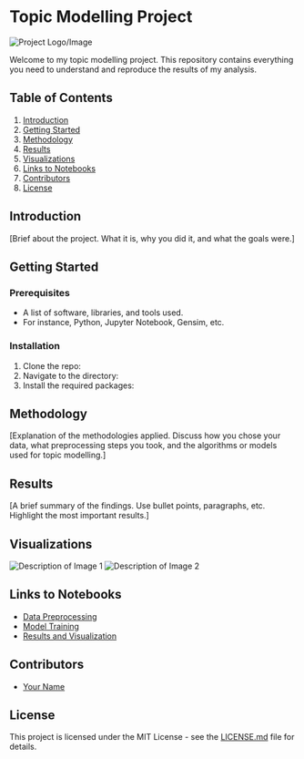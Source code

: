 # Topic Modelling Project

![Project Logo/Image](path-to-your-logo-or-image)

Welcome to my topic modelling project. This repository contains everything you need to understand and reproduce the results of my analysis.

## Table of Contents

1. [Introduction](#introduction)
2. [Getting Started](#getting-started)
3. [Methodology](#methodology)
4. [Results](#results)
5. [Visualizations](#visualizations)
6. [Links to Notebooks](#links-to-notebooks)
7. [Contributors](#contributors)
8. [License](#license)

## Introduction

[Brief about the project. What it is, why you did it, and what the goals were.]

## Getting Started

### Prerequisites

- A list of software, libraries, and tools used.
- For instance, Python, Jupyter Notebook, Gensim, etc.

### Installation

1. Clone the repo: 
2. Navigate to the directory: 
3. Install the required packages: 

## Methodology

[Explanation of the methodologies applied. Discuss how you chose your data, what preprocessing steps you took, and the algorithms or models used for topic modelling.]

## Results

[A brief summary of the findings. Use bullet points, paragraphs, etc. Highlight the most important results.]

## Visualizations

![Description of Image 1](path-to-your-image1.jpg)
![Description of Image 2](path-to-your-image2.jpg)

## Links to Notebooks

- [Data Preprocessing](https://github.com/yourusername/topic-modelling-project/blob/main/data_preprocessing.ipynb)
- [Model Training](https://github.com/yourusername/topic-modelling-project/blob/main/model_training.ipynb)
- [Results and Visualization](https://github.com/yourusername/topic-modelling-project/blob/main/results_and_visualization.ipynb)

## Contributors

- [Your Name](https://github.com/yourusername)

## License

This project is licensed under the MIT License - see the [LICENSE.md](https://github.com/yourusername/topic-modelling-project/blob/main/LICENSE.md) file for details.

